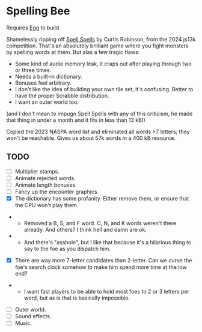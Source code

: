# Spelling Bee

Requires [Egg](https://github.com/aksommerville/egg) to build.

Shamelessly ripping off [Spell Spells](https://js13kgames.com/2024/games/spell-spells) by Curtis Robinson, from the 2024 js13k competition.
That's an absolutely brilliant game where you fight monsters by spelling words at them.
But alas a few tragic flaws:
- Some kind of audio memory leak, it craps out after playing through two or three times.
- Needs a built-in dictionary.
- Bonuses feel arbitrary.
- I don't like the idea of building your own tile set, it's confusing. Better to have the proper Scrabble distribution.
- I want an outer world too.

(and I don't mean to impugn Spell Spells with any of this criticism, he made that thing in under a month and it fits in less than 13 kB!)

Copied the 2023 NASPA word list and eliminated all words >7 letters; they won't be reachable.
Gives us about 57k words in a 400 kB resource.

## TODO

- [ ] Multiplier stamps.
- [ ] Animate rejected words.
- [ ] Animate length bonuses.
- [ ] Fancy up the encounter graphics.
- [x] The dictionary has some profanity. Either remove them, or ensure that the CPU won't play them.
- - Removed a B, S, and F word. C, N, and K words weren't there already. And others? I think hell and damn are ok.
- - And there's "asshole", but I like that because it's a hilarious thing to say to the foe as you dispatch him.
- [x] There are way more 7-letter candidates than 2-letter. Can we curve the foe's search clock somehow to make him spend more time at the low end?
- - I want fast players to be able to hold most foes to 2 or 3 letters per word, but as is that is basically impossible.
- [ ] Outer world.
- [ ] Sound effects.
- [ ] Music.
